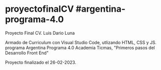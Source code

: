 # proyectofinalCV #argentina-programa-4.0
Proyecto Final CV. Luis Dario Luna

Armado de Curriculum con Visual Studio Code, utlizando HTML, CSS y JS.
programa Argentina Programa 4.0
Academia Ticmas, "Primeros pasos del Desarrollo Front End"

Proyecto finalizado el 26-02-2023.
